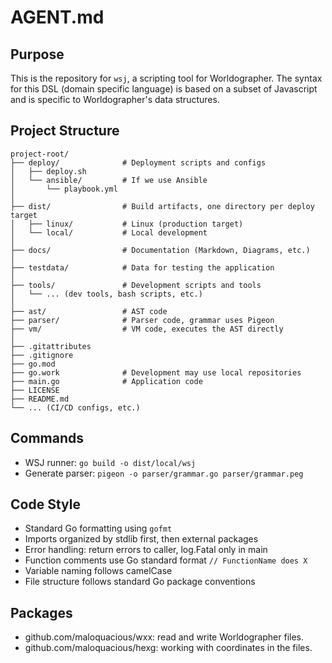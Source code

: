 # AGENT.md

## Purpose
This is the repository for `wsj`, a scripting tool for Worldographer.
The syntax for this DSL (domain specific language) is based on a subset of Javascript and is specific to Worldographer's data structures.

## Project Structure
    project-root/
    ├── deploy/              # Deployment scripts and configs
    │   ├── deploy.sh
    │   └── ansible/         # If we use Ansible
    │       └── playbook.yml
    │
    ├── dist/                # Build artifacts, one directory per deploy target
    │   ├── linux/           # Linux (production target)
    │   └── local/           # Local development
    │
    ├── docs/                # Documentation (Markdown, Diagrams, etc.)
    │
    ├── testdata/            # Data for testing the application
    │
    ├── tools/               # Development scripts and tools
    │   └── ... (dev tools, bash scripts, etc.)
    │
    ├── ast/                 # AST code
    ├── parser/              # Parser code, grammar uses Pigeon
    ├── vm/                  # VM code, executes the AST directly
    │
    ├── .gitattributes
    ├── .gitignore
    ├── go.mod
    ├── go.work              # Development may use local repositories
    ├── main.go              # Application code
    ├── LICENSE
    ├── README.md
    └── ... (CI/CD configs, etc.)

## Commands
* WSJ runner: `go build -o dist/local/wsj`
* Generate parser: `pigeon -o parser/grammar.go parser/grammar.peg`

## Code Style
- Standard Go formatting using `gofmt`
- Imports organized by stdlib first, then external packages
- Error handling: return errors to caller, log.Fatal only in main
- Function comments use Go standard format `// FunctionName does X`
- Variable naming follows camelCase
- File structure follows standard Go package conventions

## Packages
* github.com/maloquacious/wxx: read and write Worldographer files.
* github.com/maloquacious/hexg: working with coordinates in the files.
